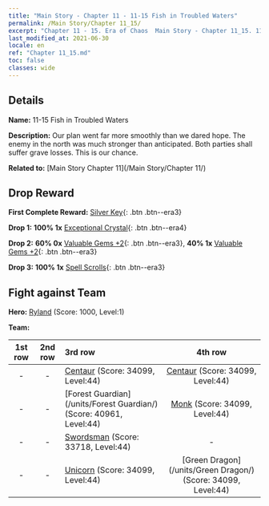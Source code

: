 ```yaml
---
title: "Main Story - Chapter 11 - 11-15 Fish in Troubled Waters"
permalink: /Main Story/Chapter 11_15/
excerpt: "Chapter 11 - 15. Era of Chaos  Main Story - Chapter 11_15. 11-15 Fish in Troubled Waters"
last_modified_at: 2021-06-30
locale: en
ref: "Chapter 11_15.md"
toc: false
classes: wide
---
```


## Details

 **Name:** 11-15 Fish in Troubled Waters

 **Description:** Our plan went far more smoothly than we dared hope. The enemy in the north was much stronger than anticipated. Both parties shall suffer grave losses. This is our chance.

 **Related to:** [Main Story Chapter 11](/Main Story/Chapter 11/)

## Drop Reward

 **First Complete Reward:** [Silver Key](/Items/con_693/){: .btn .btn--era3}

 **Drop 1:** **100% 1x** [Exceptional Crystal](/Items/mat_38/){: .btn .btn--era4}

 **Drop 2:** **60% 0x** [Valuable Gems +2](/Items/mat_30/){: .btn .btn--era3}, **40% 1x** [Valuable Gems +2](/Items/mat_30/){: .btn .btn--era3}

 **Drop 3:** **100% 1x** [Spell Scrolls](/Items/con_694/){: .btn .btn--era3}


## Fight against Team
 **Hero:** [Ryland](/heroes/Ryland/) (Score: 1000, Level:1)

 **Team:**


  | 1st row | 2nd row | 3rd row | 4th row |
  |:----:|:----:|:----|:----:|
  | - | - | [Centaur](/units/Centaur/) (Score: 34099, Level:44)  | [Centaur](/units/Centaur/) (Score: 34099, Level:44)  |
  | - | - | [Forest Guardian](/units/Forest Guardian/) (Score: 40961, Level:44)  | [Monk](/units/Monk/) (Score: 34099, Level:44)  |
  | - | - | [Swordsman](/units/Swordsman/) (Score: 33718, Level:44)  | - |
  | - | - | [Unicorn](/units/Unicorn/) (Score: 34099, Level:44)  | [Green Dragon](/units/Green Dragon/) (Score: 34099, Level:44)  |


